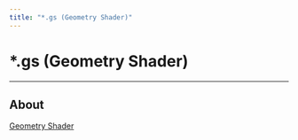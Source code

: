 ```yaml
---
title: "*.gs (Geometry Shader)"
---
```


# *.gs (Geometry Shader)

___

## About

[Geometry Shader](https://www.khronos.org/opengl/wiki/Geometry_Shader)
